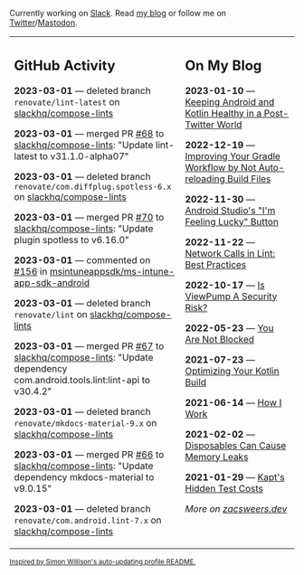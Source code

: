 Currently working on [Slack](https://slack.com/). Read [my blog](https://zacsweers.dev/) or follow me on [Twitter](https://twitter.com/ZacSweers)/[Mastodon](https://hachyderm.io/@ZacSweers).

<table><tr><td valign="top" width="60%">

## GitHub Activity
<!-- githubActivity starts -->
**2023-03-01** — deleted branch `renovate/lint-latest` on [slackhq/compose-lints](https://github.com/slackhq/compose-lints)

**2023-03-01** — merged PR [#68](https://github.com/slackhq/compose-lints/pull/68) to [slackhq/compose-lints](https://github.com/slackhq/compose-lints): "Update lint-latest to v31.1.0-alpha07"

**2023-03-01** — deleted branch `renovate/com.diffplug.spotless-6.x` on [slackhq/compose-lints](https://github.com/slackhq/compose-lints)

**2023-03-01** — merged PR [#70](https://github.com/slackhq/compose-lints/pull/70) to [slackhq/compose-lints](https://github.com/slackhq/compose-lints): "Update plugin spotless to v6.16.0"

**2023-03-01** — commented on [#156](https://github.com/msintuneappsdk/ms-intune-app-sdk-android/issues/156#issuecomment-1450522173) in [msintuneappsdk/ms-intune-app-sdk-android](https://github.com/msintuneappsdk/ms-intune-app-sdk-android)

**2023-03-01** — deleted branch `renovate/lint` on [slackhq/compose-lints](https://github.com/slackhq/compose-lints)

**2023-03-01** — merged PR [#67](https://github.com/slackhq/compose-lints/pull/67) to [slackhq/compose-lints](https://github.com/slackhq/compose-lints): "Update dependency com.android.tools.lint:lint-api to v30.4.2"

**2023-03-01** — deleted branch `renovate/mkdocs-material-9.x` on [slackhq/compose-lints](https://github.com/slackhq/compose-lints)

**2023-03-01** — merged PR [#66](https://github.com/slackhq/compose-lints/pull/66) to [slackhq/compose-lints](https://github.com/slackhq/compose-lints): "Update dependency mkdocs-material to v9.0.15"

**2023-03-01** — deleted branch `renovate/com.android.lint-7.x` on [slackhq/compose-lints](https://github.com/slackhq/compose-lints)
<!-- githubActivity ends -->
</td><td valign="top" width="40%">

## On My Blog
<!-- blog starts -->
**2023-01-10** — [Keeping Android and Kotlin Healthy in a Post-Twitter World](https://www.zacsweers.dev/keeping-android-healthy/)

**2022-12-19** — [Improving Your Gradle Workflow by Not Auto-reloading Build Files](https://www.zacsweers.dev/improving-your-workflow-by-not-auto-reloading-build-files/)

**2022-11-30** — [Android Studio's "I'm Feeling Lucky" Button](https://www.zacsweers.dev/android-studios-im-feeling-lucky-button/)

**2022-11-22** — [Network Calls in Lint: Best Practices](https://www.zacsweers.dev/network-calls-in-lint-best-practices/)

**2022-10-17** — [Is ViewPump A Security Risk?](https://www.zacsweers.dev/is-viewpump-a-security-risk/)

**2022-05-23** — [You Are Not Blocked](https://www.zacsweers.dev/you-are-not-blocked/)

**2021-07-23** — [Optimizing Your Kotlin Build](https://www.zacsweers.dev/optimizing-your-kotlin-build/)

**2021-06-14** — [How I Work](https://www.zacsweers.dev/how-i-work/)

**2021-02-02** — [Disposables Can Cause Memory Leaks](https://www.zacsweers.dev/disposables-can-cause-memory-leaks/)

**2021-01-29** — [Kapt's Hidden Test Costs](https://www.zacsweers.dev/kapts-hidden-test-costs/)
<!-- blog ends -->
_More on [zacsweers.dev](https://zacsweers.dev/)_
</td></tr></table>

<sub><a href="https://simonwillison.net/2020/Jul/10/self-updating-profile-readme/">Inspired by Simon Willison's auto-updating profile README.</a></sub>